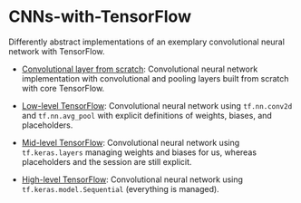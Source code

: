 # CNNs-with-TensorFlow
Differently abstract implementations of an exemplary convolutional neural network with TensorFlow.

* [Convolutional layer from scratch](https://github.com/sgttwld/CNNs-with-tensorflow/blob/master/1_CNN_fromscratch.py): Convolutional neural network implementation with convolutional and pooling layers built from scratch with core TensorFlow.

* [Low-level TensorFlow](https://github.com/sgttwld/CNNs-with-tensorflow/blob/master/2_CNN_lowlevel.py): Convolutional neural network using `tf.nn.conv2d` and `tf.nn.avg_pool` with explicit definitions of weights, biases, and placeholders.

* [Mid-level TensorFlow](https://github.com/sgttwld/CNNs-with-tensorflow/blob/master/3_CNN_midlevel.py): Convolutional neural network using `tf.keras.layers` managing weights and biases for us, whereas placeholders and the session are still explicit.

* [High-level TensorFlow](https://github.com/sgttwld/CNNs-with-tensorflow/blob/master/4_CNN_highlevel.py): Convolutional neural network using `tf.keras.model.Sequential` (everything is managed).
